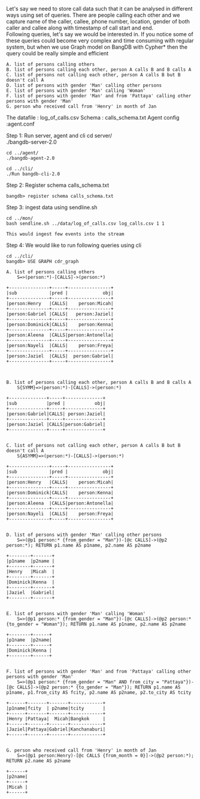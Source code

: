 Let's say we need to store call data such that it can be analysed in different ways using set of queries.
There are people calling each other and we capture name of the caller, callee, phone number, location, gender of both caller and callee along with timestamp of call start and end.<br>
Following queries, let's say we would be interested in. If you notice some of these queries could become very complex and time consuming with regular system, but when we use Graph model on BangDB with Cypher* then the query could be really simple and efficient

 	A. list of persons calling others
 	B. list of persons calling each other, person A calls B and B calls A
 	C. list of persons not calling each other, person A calls B but B doesn't call A
 	D. list of persons with gender 'Man' calling other persons
 	E. list of persons with gender 'Man' calling 'Woman'
 	F. list of persons with gender 'Man' and from 'Pattaya' calling other persons with gender 'Man'
 	G. person who received call from 'Henry' in month of Jan

The datafile : log_of_calls.csv
Schema : calls_schema.txt
Agent config :agent.conf

Step 1: Run server, agent and cli
	cd server/	
	./bangdb-server-2.0

	cd ../agent/
	./bangdb-agent-2.0

	cd ../cli/
	./Run bangdb-cli-2.0

Step 2: Register schema calls_schema.txt

	bangdb> register schema calls_schema.txt

Step 3: ingest data using sendline.sh

	cd ../mon/
	bash sendline.sh ../data/log_of_calls.csv log_calls.csv 1 1

	This would ingest few events into the stream

Step 4: We would like to run following queries using cli

	cd ../cli/
	bangdb> USE GRAPH cdr_graph

	A. list of persons calling others
		S=>(person:*)-[CALLS]->(person:*)

	+---------------+-----+----------------+
	|sub            |pred |             obj|
	+---------------+-----+----------------+
	|person:Henry   |CALLS|    person:Micah|
	+---------------+-----+----------------+
	|person:Gabriel |CALLS|   person:Jaziel|
	+---------------+-----+----------------+
	|person:Dominick|CALLS|    person:Kenna|
	+---------------+-----+----------------+
	|person:Aleena  |CALLS|person:Antonella|
	+---------------+-----+----------------+
	|person:Nayeli  |CALLS|    person:Freya|
	+---------------+-----+----------------+
	|person:Jaziel  |CALLS|  person:Gabriel|
	+---------------+-----+----------------+



	B. list of persons calling each other, person A calls B and B calls A
		S{SYMM}=>(person:*)-[CALLS]->(person:*)

	+--------------+-----+--------------+
	|sub           |pred |           obj|
	+--------------+-----+--------------+
	|person:Gabriel|CALLS| person:Jaziel|
	+--------------+-----+--------------+
	|person:Jaziel |CALLS|person:Gabriel|
	+--------------+-----+--------------+


	C. list of persons not calling each other, person A calls B but B doesn't call A
		S{ASYMM}=>(person:*)-[CALLS]->(person:*)

	+---------------+-----+----------------+
	|sub            |pred |             obj|
	+---------------+-----+----------------+
	|person:Henry   |CALLS|    person:Micah|
	+---------------+-----+----------------+
	|person:Dominick|CALLS|    person:Kenna|
	+---------------+-----+----------------+
	|person:Aleena  |CALLS|person:Antonella|
	+---------------+-----+----------------+
	|person:Nayeli  |CALLS|    person:Freya|
	+---------------+-----+----------------+


	D. list of persons with gender 'Man' calling other persons
		S=>(@p1 person:* {from_gender = "Man"})-[@c CALLS]->(@p2 person:*); RETURN p1.name AS p1name, p2.name AS p2name

	+--------+-------+
	|p1name  |p2name |
	+--------+-------+
	|Henry   |Micah  |
	+--------+-------+
	|Dominick|Kenna  |
	+--------+-------+
	|Jaziel  |Gabriel|
	+--------+-------+


	E. list of persons with gender 'Man' calling 'Woman'
		S=>(@p1 person:* {from_gender = "Man"})-[@c CALLS]->(@p2 person:* {to_gender = "Woman"}); RETURN p1.name AS p1name, p2.name AS p2name

	+--------+------+
	|p1name  |p2name|
	+--------+------+
	|Dominick|Kenna |
	+--------+------+


	F. list of persons with gender 'Man' and from 'Pattaya' calling other persons with gender 'Man'
		S=>(@p1 person:* {from_gender = "Man" AND from_city = "Pattaya"})-[@c CALLS]->(@p2 person:* {to_gender = "Man"}); RETURN p1.name AS p1name, p1.from_city AS fcity, p2.name AS p2name, p2.to_city AS tcity

	+------+-------+-------+------------+
	|p1name|fcity  | p2name|tcity       |
	+------+-------+-------+------------+
	|Henry |Pattaya|  Micah|Bangkok     |
	+------+-------+-------+------------+
	|Jaziel|Pattaya|Gabriel|Kanchanaburi|
	+------+-------+-------+------------+


	G. person who received call from 'Henry' in month of Jan
		S=>(@p1 person:Henry)-[@c CALLS {from_month = 0}]->(@p2 person:*); RETURN p2.name AS p2name

	+------+
	|p2name|
	+------+
	|Micah |
	+------+


